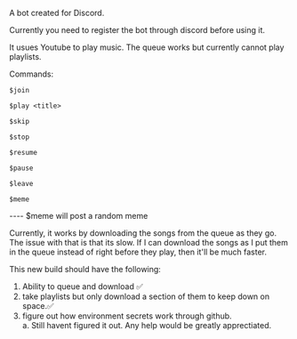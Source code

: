 A bot created for Discord. 

Currently you need to register the bot through discord before using it. 

It usues Youtube to play music. The queue works but currently cannot play playlists.

Commands:
```
$join
```
```
$play <title>
```
```
$skip
```
```
$stop
```
```
$resume
```
```
$pause
```
```
$leave
```
```
$meme
``` 
---- $meme will post a random meme

Currently, it works by downloading the songs from the queue as they go. The issue with that is that its slow. If I can download the songs as I put them in the queue instead of right before they play, then it'll be much faster.

This new build should have the following:
1. Ability to queue and download ✅
2. take playlists but only download a section of them to keep down on space.✅
4. figure out how environment secrets work through github.\
   a. Still havent figured it out. Any help would be greatly apprectiated.
